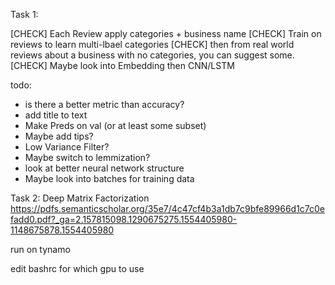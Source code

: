 Task 1:

[CHECK] Each Review apply categories + business name
[CHECK] Train on reviews to learn multi-lbael categories
[CHECK] then from real world reviews about a business with no categories, you can suggest some. 
[CHECK] Maybe look into Embedding then CNN/LSTM

todo:
- is there a better metric than accuracy?
- add title to text
- Make Preds on val (or at least some subset)
- Maybe add tips?
- Low Variance Filter?
- Maybe switch to lemmization?
- look at better neural network structure
- Maybe look into batches for training data


Task 2:
Deep Matrix Factorization
https://pdfs.semanticscholar.org/35e7/4c47cf4b3a1db7c9bfe89966d1c7c0efadd0.pdf?_ga=2.157815098.1290675275.1554405980-1148675878.1554405980

run on tynamo

edit bashrc for which gpu to use
